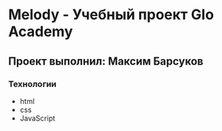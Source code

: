 # Melody - Учебный проект Glo Academy
## Проект выполнил: Максим Барсуков

### Технологии 
- html
- css
- JavaScript
